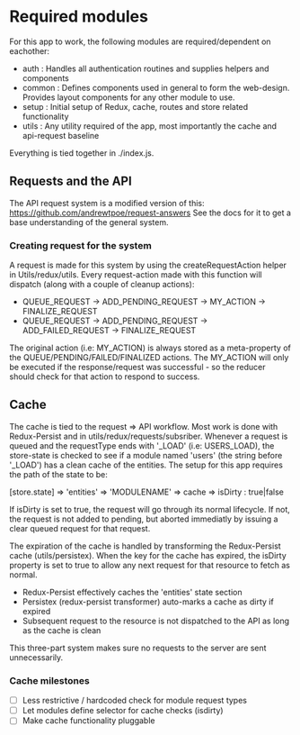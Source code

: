 
# Required modules

For this app to work, the following modules are required/dependent on eachother:

- auth : Handles all authentication routines and supplies helpers and components
- common : Defines components used in general to form the web-design. Provides layout components for any other module to use.
- setup : Initial setup of Redux, cache, routes and store related functionality
- utils : Any utility required of the app, most importantly the cache and api-request baseline

Everything is tied together in ./index.js.

## Requests and the API

The API request system is a modified version of this: https://github.com/andrewtpoe/request-answers
See the docs for it to get a base understanding of the general system.

### Creating request for the system

A request is made for this system by using the createRequestAction helper in Utils/redux/utils.
Every request-action made with this function will dispatch (along with a couple of cleanup actions):

- QUEUE_REQUEST -> ADD_PENDING_REQUEST -> MY_ACTION -> FINALIZE_REQUEST
- QUEUE_REQUEST -> ADD_PENDING_REQUEST -> ADD_FAILED_REQUEST -> FINALIZE_REQUEST

The original action (i.e: MY_ACTION) is always stored as a meta-property of the QUEUE/PENDING/FAILED/FINALIZED actions.
The MY_ACTION will only be executed if the response/request was successful - so the reducer should check for that action to respond to success.

## Cache

The cache is tied to the request => API workflow. Most work is done with Redux-Persist and in utils/redux/requests/subsriber.
Whenever a request is queued and the requestType ends with '_LOAD' (i.e: USERS_LOAD), the store-state is checked to see if a module named 'users' (the string before '_LOAD') has a clean cache of the entities.
The setup for this app requires the path of the state to be:

[store.state] => 'entities' => 'MODULENAME' => cache => isDirty : true|false

If isDirty is set to true, the request will go through its normal lifecycle. If not, the request is not added to pending, but aborted immediatly by issuing a clear queued request for that request.

The expiration of the cache is handled by transforming the Redux-Persist cache (utils/persistex). When the key for the cache has expired, the isDirty property is set to true to allow any next request for that resource to fetch as normal.

- Redux-Persist effectively caches the 'entities' state section
- Persistex (redux-persist transformer) auto-marks a cache as dirty if expired
- Subsequent request to the resource is not dispatched to the API as long as the cache is clean

This three-part system makes sure no requests to the server are sent unnecessarily.

### Cache milestones

- [ ] Less restrictive / hardcoded check for module request types
- [ ] Let modules define selector for cache checks (isdirty)
- [ ] Make cache functionality pluggable